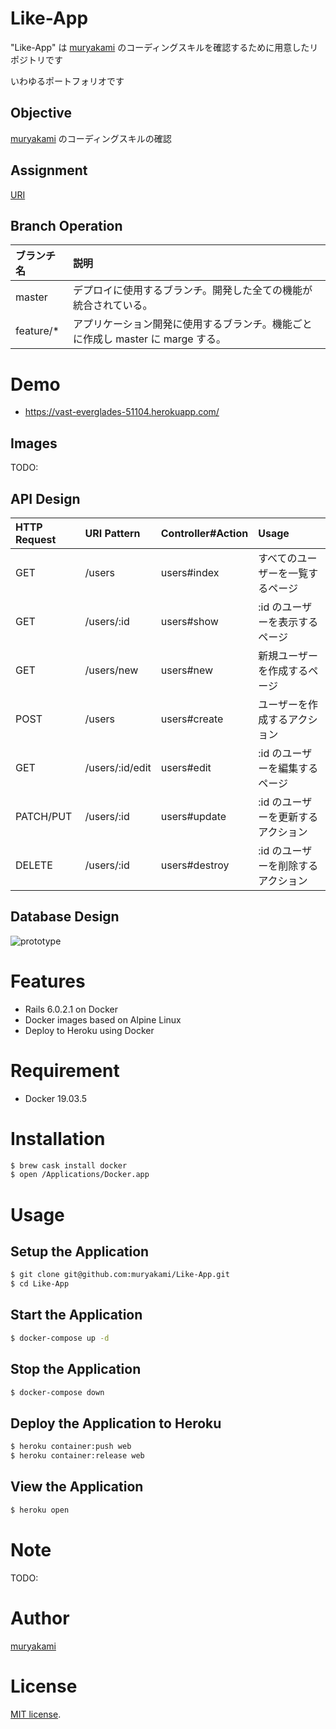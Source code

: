 # Like-App

"Like-App" は [muryakami](https://github.com/muryakami) のコーディングスキルを確認するために用意したリポジトリです

いわゆるポートフォリオです

## Objective

[muryakami](https://github.com/muryakami) のコーディングスキルの確認

## Assignment

[URI]()

## Branch Operation

| ブランチ名 | 説明 |
|:-------|:-------|
| master | デプロイに使用するブランチ。開発した全ての機能が統合されている。 |
| feature/* | アプリケーション開発に使用するブランチ。機能ごとに作成し master に marge する。 |

# Demo

- https://vast-everglades-51104.herokuapp.com/

## Images

TODO:

## API Design

| HTTP Request | URI Pattern | Controller#Action | Usage |
|:---|:---|:---|:---|
| GET       | /users          | users#index   | すべてのユーザーを一覧するページ   |
| GET       | /users/:id      | users#show    | :id のユーザーを表示するページ     |
| GET       | /users/new      | users#new     | 新規ユーザーを作成するページ       |
| POST      | /users          | users#create  | ユーザーを作成するアクション       |
| GET       | /users/:id/edit | users#edit    | :id のユーザーを編集するページ     |
| PATCH/PUT | /users/:id      | users#update  | :id のユーザーを更新するアクション |
| DELETE    | /users/:id      | users#destroy | :id のユーザーを削除するアクション |

## Database Design

![prototype](https://user-images.githubusercontent.com/32145722/75615552-5a7c5900-5b88-11ea-943e-a7639c18b967.png)

# Features

- Rails 6.0.2.1 on Docker
- Docker images based on Alpine Linux
- Deploy to Heroku using Docker

# Requirement

- Docker 19.03.5

# Installation

``` bash
$ brew cask install docker
$ open /Applications/Docker.app
```

# Usage

## Setup the Application

``` bash
$ git clone git@github.com:muryakami/Like-App.git
$ cd Like-App
```

## Start the Application

``` bash
$ docker-compose up -d
```

## Stop the Application

``` bash
$ docker-compose down
```

## Deploy the Application to Heroku

``` bash
$ heroku container:push web
$ heroku container:release web
```

## View the Application

``` bash
$ heroku open
```

# Note

TODO:

# Author

[muryakami](https://github.com/muryakami)

# License

[MIT license](https://en.wikipedia.org/wiki/MIT_License).
